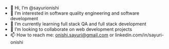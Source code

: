 - 👋 Hi, I’m @sayurionishi
- 👀 I’m interested in software quality engineering and software development
- 🌱 I’m currently learning full stack QA and full stack development
- 💞️ I’m looking to collaborate on web development projects
- 📫 How to reach me: onishi.sayuri@gmail.com or linkedin.com/in/sayuri-onishi

<!---
sayurionishi/sayurionishi is a ✨ special ✨ repository because its `README.md` (this file) appears on your GitHub profile.
You can click the Preview link to take a look at your changes.
--->
